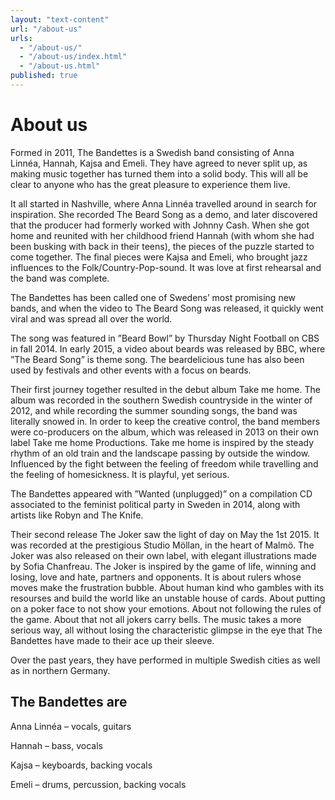 ```yaml
---
layout: "text-content"
url: "/about-us"
urls: 
  - "/about-us/"
  - "/about-us/index.html"
  - "/about-us.html"
published: true
---
```




# About us

Formed in 2011, The Bandettes is a Swedish band consisting of Anna Linnéa, Hannah, Kajsa and Emeli. They have agreed to never split up, as making music together has turned them into a solid body. This will all be clear to anyone who has the great pleasure to experience them live.

It all started in Nashville, where Anna Linnéa travelled around in search for inspiration. She recorded The Beard Song as a demo, and later discovered that the producer had formerly worked with Johnny Cash. When she got home and reunited with her childhood friend Hannah (with whom she had been busking with back in their teens), the pieces of the puzzle started to come together. The final pieces were Kajsa and Emeli, who brought jazz influences to the Folk/Country-Pop-sound. It was love at first rehearsal and the band was complete.

The Bandettes has been called one of Swedens’ most promising new bands, and when the video to The Beard Song was released, it quickly went viral and was spread all over the world.

The song was featured in ”Beard Bowl” by Thursday Night Football on CBS in fall 2014.
In early 2015, a video about beards was released by BBC, where ”The Beard Song” is theme song. The beardelicious tune has also been used by festivals and other events with a focus on beards.

Their first journey together resulted in the debut album Take me home. The album was recorded in the southern Swedish countryside in the winter of 2012, and while recording the summer sounding songs, the band was literally snowed in. In order to keep the creative control, the band members were co-producers on the album, which was released in 2013 on their own label Take me home Productions. Take me home is inspired by the steady rhythm of an old train and the landscape passing by outside the window. Influenced by the fight between the feeling of freedom while travelling and the feeling of homesickness. It is playful, yet serious.

The Bandettes appeared with ”Wanted (unplugged)” on a compilation CD associated to the feminist political party in Sweden in 2014, along with artists like Robyn and The Knife.

Their second release The Joker saw the light of day on May the 1st 2015. It was recorded at the prestigious Studio Möllan, in the heart of Malmö. The Joker was also released on their own label, with elegant illustrations made by Sofia Chanfreau. The Joker is inspired by the game of life, winning and losing, love and hate, partners and opponents. It is about rulers whose moves make the frustration bubble. About human kind who gambles with its resourses and build the world like an unstable house of cards. About putting on a poker face to not show your emotions. About not following the rules of the game. About that not all jokers carry bells. The music takes a more serious way, all without losing the characteristic glimpse in the eye that The Bandettes have made to their ace up their sleeve.

Over the past years, they have performed in multiple Swedish cities as well as in northern Germany.

## The Bandettes are

Anna Linnéa – vocals, guitars

Hannah – bass, vocals

Kajsa – keyboards, backing vocals

Emeli – drums, percussion, backing vocals
